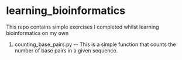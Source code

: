 # learning_bioinformatics
This repo contains simple exercises I completed whilst learning bioinformatics on my own


1. counting_base_pairs.py -- This is a simple function that counts the number of base pairs in a given sequence.
